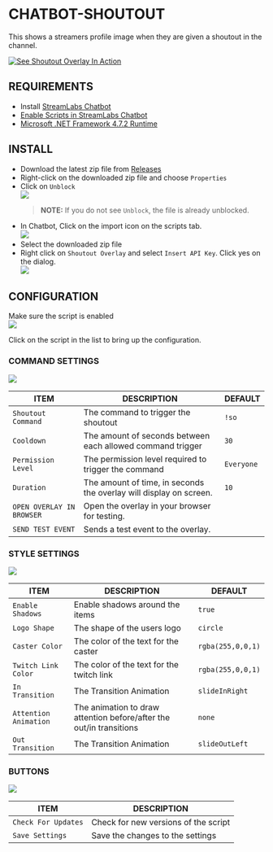 # CHATBOT-SHOUTOUT

This shows a streamers profile image when they are given a shoutout in the channel. 
  
[![See Shoutout Overlay In Action](https://img.youtube.com/vi/CCBg_gXIu8c/0.jpg)](https://www.youtube.com/watch?v=CCBg_gXIu8c)  

## REQUIREMENTS

- Install [StreamLabs Chatbot](https://streamlabs.com/chatbot)
- [Enable Scripts in StreamLabs Chatbot](https://github.com/StreamlabsSupport/Streamlabs-Chatbot/wiki/Prepare-&-Import-Scripts)
- [Microsoft .NET Framework 4.7.2 Runtime](https://dotnet.microsoft.com/download/dotnet-framework/net472)

## INSTALL

- Download the latest zip file from [Releases](https://github.com/camalot/chatbot-shoutout/releases/latest)
- Right-click on the downloaded zip file and choose `Properties`
- Click on `Unblock`  
[![](https://i.imgur.com/vehSSn7l.png)](https://i.imgur.com/vehSSn7.png)  
  > **NOTE:** If you do not see `Unblock`, the file is already unblocked.
- In Chatbot, Click on the import icon on the scripts tab.  
  ![](https://i.imgur.com/16JjCvR.png)
- Select the downloaded zip file
- Right click on `Shoutout Overlay` and select `Insert API Key`. Click yes on the dialog.  
[![](https://i.imgur.com/AWmtHKFl.png)](https://i.imgur.com/AWmtHKF.png)  

## CONFIGURATION

Make sure the script is enabled  
[![](https://i.imgur.com/XseFOhGl.png)](https://i.imgur.com/XseFOhG.png)  

Click on the script in the list to bring up the configuration.

### COMMAND SETTINGS  

[![](https://i.imgur.com/S0MXSeSl.png)](https://i.imgur.com/S0MXSeS.png)  

| ITEM | DESCRIPTION | DEFAULT | 
| ---- | ----------- | ------- | 
| `Shoutout Command` | The command to trigger the shoutout | `!so` |
| `Cooldown` | The amount of seconds between each allowed command trigger | `30` |
| `Permission Level` | The permission level required to trigger the command | `Everyone` |
| `Duration` | The amount of time, in seconds the overlay will display on screen. | `10` |
| `OPEN OVERLAY IN BROWSER` | Open the overlay in your browser for testing. | |
| `SEND TEST EVENT` | Sends a test event to the overlay. | |

### STYLE SETTINGS

[![](https://i.imgur.com/NIzVvuTl.png)](https://i.imgur.com/NIzVvuT.png)  

| ITEM | DESCRIPTION | DEFAULT | 
| ---- | ----------- | ------- | 
| `Enable Shadows` | Enable shadows around the items | `true` |
| `Logo Shape` | The shape of the users logo | `circle` |
| `Caster Color` | The color of the text for the caster | `rgba(255,0,0,1)` |
| `Twitch Link Color` | The color of the text for the twitch link | `rgba(255,0,0,1)` |
| `In Transition` | The Transition Animation | `slideInRight` |
| `Attention Animation` | The animation to draw attention before/after the out/in transitions | `none` |
| `Out Transition` | The Transition Animation | `slideOutLeft` |

### BUTTONS

[![](https://i.imgur.com/UaPEPp4l.png)](https://i.imgur.com/UaPEPp4.png)  

| ITEM | DESCRIPTION |  
| ---- | ----------- |  
| `Check For Updates` | Check for new versions of the script | 
| `Save Settings` | Save the changes to the settings | 
